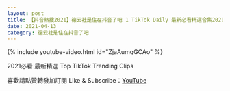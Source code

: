 ```yaml
---
layout: post
title: 【抖音熱搜2021】德云社是住在抖音了吧 1 TikTok Daily 最新必看精選合集2021 04 13
date: 2021-04-13
category: 德云社是住在抖音了吧
---
```


{% include youtube-video.html id="ZjaAumqGCAo" %}

2021必看 最新精選 Top TikTok Trending Clips

喜歡請點贊轉發加訂閱 Like & Subscribe：[YouTube](https://www.youtube.com/channel/UCAoR7VcanIPd04uEq_GIylA/videos)

